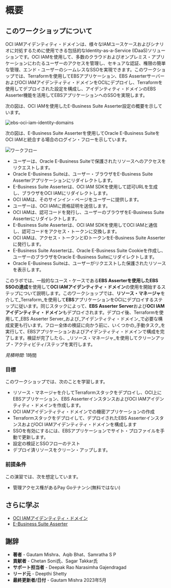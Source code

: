 # 概要

## このワークショップについて

OCI IAMアイデンティティ・ドメインは、様々なIAMユースケースおよびシナリオに対処するために使用できる包括的なIdentity-as-a-Service (IDaaS)ソリューションです。OCI IAMを使用して、多数のクラウドおよびオンプレミス・アプリケーションにわたるユーザーのアクセスを管理し、セキュアな認証、権限の簡単な管理、エンド・ユーザーのシームレスなSSOを実現できます。このワークショップでは、Terraformを使用してEBSアプリケーション、EBS AsserterサーバーおよびOCI IAMアイデンティティ・ドメインをOCIにデプロイし、Terraformを使用してデプロイされた設定を構成し、アイデンティティ・ドメインのEBS Asserter機能を活用してEBSアプリケーションへのSSOを実現します。

次の図は、OCI IAMを使用したE-Business Suite Asserter設定の概要を示しています。

![ebs-oci-iam-identity-domains](./images/ebs-oci-iam-identity-domains.png "イメージ1")

次の図は、E-Business Suite Asserterを使用してOracle E-Business SuiteをOCI IAMと統合する場合のログイン・フローを示しています。

![ワークフロー](./images/workflow.png)

*   ユーザーは、Oracle E-Business Suiteで保護されたリソースへのアクセスをリクエストします。
*   Oracle E-Business Suiteは、ユーザー・ブラウザをE-Business Suite Asserterアプリケーションにリダイレクトします。
*   E-Business Suite Asserterは、OCI IAM SDKを使用して認可URLを生成し、ブラウザをOCI IAMにリダイレクトします。
*   OCI IAMは、そのサインイン・ページをユーザーに提供します。
*   ユーザーは、OCI IAMに資格証明を送信します。
*   OCI IAMは、認可コードを発行し、ユーザーのブラウザをE-Business Suite Asserterにリダイレクトします。
*   E-Business Suite Asserterは、OCI IAM SDKを使用してOCI IAMと通信し、認可コードをアクセス・トークンに交換します。
*   OCI IAMは、アクセス・トークンとIDトークンをE-Business Suite Asserterに発行します。
*   E-Business Suite Asserterは、Oracle E-Business Suite Cookieを作成し、ユーザーのブラウザをOracle E-Business Suiteにリダイレクトします。
*   Oracle E-Business Suiteは、ユーザーがリクエストした保護されたリソースを表示します。

このラボでは、一般的なユース・ケースである**EBS Asserterを使用したEBS SSOの達成**を使用して**OCI IAMアイデンティティ・ドメイン**の使用を開始するステップについて説明します。このワークショップでは、**リソース・マネージャ**を介して_Terraform_を使用して**EBS**アプリケーションをOCIにデプロイするステップに従います。同じスタックによって、**EBS Asserter Server**および**OCI IAMアイデンティティ・ドメイン**もデプロイされます。デプロイ後、Terraformを使用して_EBS Asserter Server_および_アイデンティティ・ドメイン_で必要な構成変更も行います。フロー全体の検証に向かう前に、いくつかの_手動タスク_を実行して、EBSアプリケーションおよびアイデンティティ・ドメインで構成を完了します。検証が完了したら、_リソース・マネージャ_を使用してクリーンアップ・アクティビティ/ステップを実行します。

_見積時間:_ 1時間

### 目標

このワークショップでは、次のことを学習します。

*   リソース・マネージャを介してTerraformスタックをデプロイし、OCI上にEBSアプリケーション、EBS AsserterインスタンスおよびOCI IAMアイデンティティ・ドメインを作成します。
*   OCI IAMアイデンティティ・ドメインでの機密アプリケーションの作成
*   Terraformスタックをデプロイして、デプロイされたEBS AsserterインスタンスおよびOCI IAMアイデンティティ・ドメインを構成します
*   SSOを有効にするには、EBSアプリケーションでサイト・プロファイルを手動で更新します。
*   設定の検証とSSOフローのテスト
*   デプロイ済リソースをクリーン・アップします。

### 前提条件

この演習では、次を想定しています。

*   管理アクセス権があるPay Goテナンシ(無料ではない)

## さらに学ぶ

*   [OCI IAMアイデンティティ・ドメイン](https://docs.oracle.com/en-us/iaas/Content/Identity/home.htm)
*   [E-Business Suite Asserter](https://docs.oracle.com/en/solutions/sso-oci-iam-ebs-asserter/index.html#GUID-9E74257D-396D-49E5-A2FD-6E59ACC48946)

## 謝辞

*   **著者** - Gautam Mishra、Aqib Bhat、Samratha S P
*   **貢献者** - Chetan Soni氏、Sagar Takkar氏
*   **サポート担当者** - Deepak Rao Narasimha Gajendragad
*   **リード元** - Deepthi Shetty
*   **最終更新者/日付** - Gautam Mishra 2023年5月